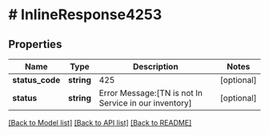 # # InlineResponse4253

## Properties

Name | Type | Description | Notes
------------ | ------------- | ------------- | -------------
**status_code** | **string** | 425 | [optional]
**status** | **string** | Error Message:[TN is not In Service in our inventory] | [optional]

[[Back to Model list]](../../README.md#models) [[Back to API list]](../../README.md#endpoints) [[Back to README]](../../README.md)
